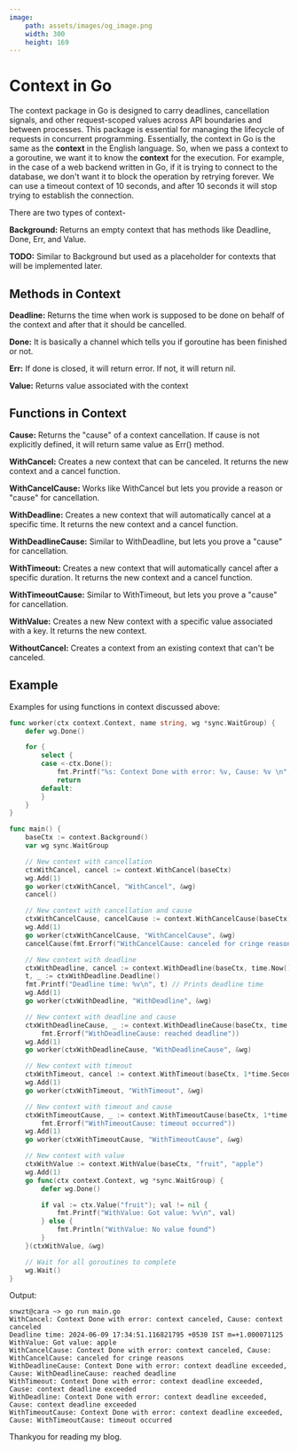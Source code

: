 ```yaml
---
image:
    path: assets/images/og_image.png
    width: 300
    height: 169
---
```


# Context in Go
The context package in Go is designed to carry deadlines, cancellation signals, and other request-scoped values across API boundaries and between processes. This package is essential for managing the lifecycle of requests in concurrent programming. Essentially, the context in Go is the same as the **context** in the English language. So, when we pass a context to a goroutine, we want it to know the **context** for the execution. For example, in the case of a web backend written in Go, if it is trying to connect to the database, we don't want it to block the operation by retrying forever. We can use a timeout context of 10 seconds, and after 10 seconds it will stop trying to establish the connection.

There are two types of context-

**Background:** Returns an empty context that has methods like Deadline, Done, Err, and Value.

**TODO:** Similar to Background but used as a placeholder for contexts that will be implemented later.

## Methods in Context
**Deadline:** Returns the time when work is supposed to be done on behalf of the context and after that it should be cancelled.

**Done:** It is basically a channel which tells you if goroutine has been finished or not.

**Err:** If done is closed, it will return error. If not, it will return nil.

**Value:** Returns value associated with the context

## Functions in Context
**Cause:** Returns the "cause" of a context cancellation. If cause is not explicitly defined, it will return same value as Err() method.

**WithCancel:** Creates a new context that can be canceled. It returns the new context and a cancel function.

**WithCancelCause:** Works like WithCancel but lets you provide a reason or "cause" for cancellation.

**WithDeadline:** Creates a new context that will automatically cancel at a specific time. It returns the new context and a cancel function.

**WithDeadlineCause:** Similar to WithDeadline, but lets you prove a "cause" for cancellation.

**WithTimeout:** Creates a new context that will automatically cancel after a specific duration. It returns the new context and a cancel function.

**WithTimeoutCause:** Similar to WithTimeout, but lets you prove a "cause" for cancellation.

**WithValue:** Creates a new New context with a specific value associated with a key. It returns the new context.

**WithoutCancel:** Creates a context from an existing context that can't be canceled.

## Example
Examples for using functions in context discussed above:
```go
func worker(ctx context.Context, name string, wg *sync.WaitGroup) {
	defer wg.Done()

	for {
		select {
		case <-ctx.Done():
			fmt.Printf("%s: Context Done with error: %v, Cause: %v \n", name, ctx.Err(), context.Cause(ctx))
			return
		default:
		}
	}
}

func main() {
	baseCtx := context.Background()
	var wg sync.WaitGroup

	// New context with cancellation
	ctxWithCancel, cancel := context.WithCancel(baseCtx)
	wg.Add(1)
	go worker(ctxWithCancel, "WithCancel", &wg)
	cancel()

	// New context with cancellation and cause
	ctxWithCancelCause, cancelCause := context.WithCancelCause(baseCtx)
	wg.Add(1)
	go worker(ctxWithCancelCause, "WithCancelCause", &wg)
	cancelCause(fmt.Errorf("WithCancelCause: canceled for cringe reasons"))

	// New context with deadline
	ctxWithDeadline, cancel := context.WithDeadline(baseCtx, time.Now().Add(1*time.Second))
	t, _ := ctxWithDeadline.Deadline()
	fmt.Printf("Deadline time: %v\n", t) // Prints deadline time
	wg.Add(1)
	go worker(ctxWithDeadline, "WithDeadline", &wg)

	// New context with deadline and cause
	ctxWithDeadlineCause, _ := context.WithDeadlineCause(baseCtx, time.Now().Add(1*time.Second),
		fmt.Errorf("WithDeadlineCause: reached deadline"))
	wg.Add(1)
	go worker(ctxWithDeadlineCause, "WithDeadlineCause", &wg)

	// New context with timeout
	ctxWithTimeout, cancel := context.WithTimeout(baseCtx, 1*time.Second)
	wg.Add(1)
	go worker(ctxWithTimeout, "WithTimeout", &wg)

	// New context with timeout and cause
	ctxWithTimeoutCause, _ := context.WithTimeoutCause(baseCtx, 1*time.Second,
		fmt.Errorf("WithTimeoutCause: timeout occurred"))
	wg.Add(1)
	go worker(ctxWithTimeoutCause, "WithTimeoutCause", &wg)

	// New context with value
	ctxWithValue := context.WithValue(baseCtx, "fruit", "apple")
	wg.Add(1)
	go func(ctx context.Context, wg *sync.WaitGroup) {
		defer wg.Done()

		if val := ctx.Value("fruit"); val != nil {
			fmt.Printf("WithValue: Got value: %v\n", val)
		} else {
			fmt.Println("WithValue: No value found")
		}
	}(ctxWithValue, &wg)

	// Wait for all goroutines to complete
	wg.Wait()
}
```

Output:
```
snwzt@cara ~> go run main.go
WithCancel: Context Done with error: context canceled, Cause: context canceled 
Deadline time: 2024-06-09 17:34:51.116821795 +0530 IST m=+1.000071125
WithValue: Got value: apple
WithCancelCause: Context Done with error: context canceled, Cause: WithCancelCause: canceled for cringe reasons 
WithDeadlineCause: Context Done with error: context deadline exceeded, Cause: WithDeadlineCause: reached deadline 
WithTimeout: Context Done with error: context deadline exceeded, Cause: context deadline exceeded 
WithDeadline: Context Done with error: context deadline exceeded, Cause: context deadline exceeded 
WithTimeoutCause: Context Done with error: context deadline exceeded, Cause: WithTimeoutCause: timeout occurred 
```

Thankyou for reading my blog.
